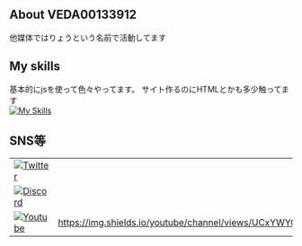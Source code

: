 ## About VEDA00133912
他媒体ではりょうという名前で活動してます

## My skills
基本的にjsを使って色々やってます。
サイト作るのにHTMLとかも多少触ってます<br>
[![My Skills](https://skillicons.dev/icons?i=js,html,css,node.js)](https://skillicons.dev)

## SNS等
|   |  |
| ------------- | ------------- | 
|[![Twitter](https://img.shields.io/badge/-twitter-black.svg?logo=x&style=for-the-badge)](https://twitter.com/ryo_001339) 
|[![Discord](https://img.shields.io/badge/-discord-black.svg?logo=discord&style=for-the-badge)](https://discord.gg/ESRGwGQhxc) 
|[![Youtube](https://img.shields.io/badge/-youtube-black.svg?logo=youtube&style=for-the-badge)](https://www.youtube.com/@00139-ryo) | https://img.shields.io/youtube/channel/views/UCxYWYOxP6D506jG9wrjJKJQ |
